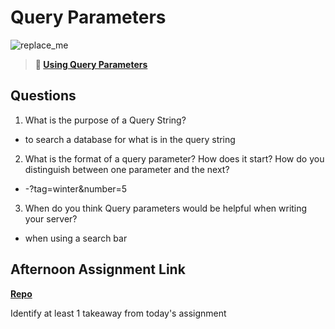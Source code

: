 # Query Parameters

![replace_me](https://codeworks.blob.core.windows.net/public/assets/img/illustrations/placeholder.svg)

> **📖 [Using Query Parameters](https://codeworksacademy.com/fs-student-guide/resources/wk5/01-Query-Parameters)**

## Questions

1. What is the purpose of a Query String?
- to search a database for what is in the query string
2. What is the format of a query parameter? How does it start? How do you distinguish between one parameter and the next?
- -?tag=winter&number=5
3. When do you think Query parameters would be helpful when writing your server?
- when using a search bar
## Afternoon Assignment Link

**[Repo](https://github.com/BrysonBloom/BurberShack)**

Identify at least 1 takeaway from today's assignment
